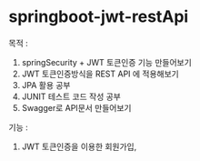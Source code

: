 # springboot-jwt-restApi

목적 : 
1. springSecurity + JWT 토큰인증 기능 만들어보기
2. JWT 토큰인증방식을 REST API 에 적용해보기 
3. JPA 활용 공부
4. JUNIT 테스트 코드 작성 공부
5. Swagger로 API문서 만들어보기

기능 :
1. JWT 토큰인증을 이용한 회원가입, 


